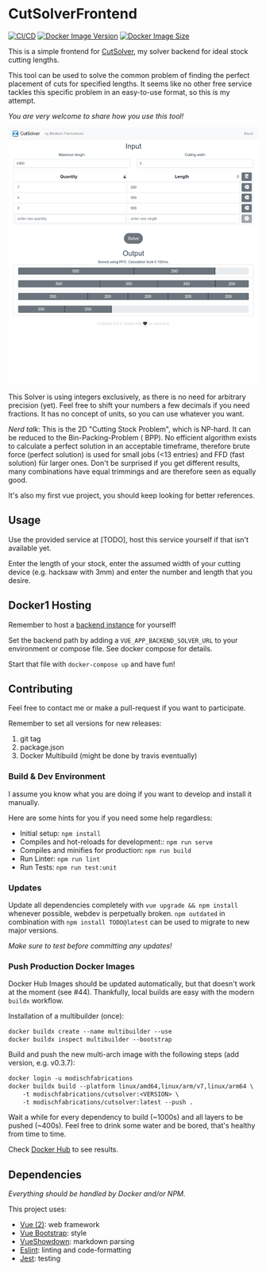 # CutSolverFrontend

[![CI/CD](https://github.com/ModischFabrications/CutSolverFrontend/actions/workflows/ci.yml/badge.svg)](https://github.com/ModischFabrications/CutSolverFrontend/actions/workflows/ci.yml)
[![Docker Image Version](https://img.shields.io/docker/v/modischfabrications/cutsolver_frontend.svg)](https://hub.docker.com/repository/docker/modischfabrications/cutsolver_frontend)
[![Docker Image Size](https://img.shields.io/docker/image-size/modischfabrications/cutsolver_frontend.svg)](https://hub.docker.com/repository/docker/modischfabrications/cutsolver)

This is a simple frontend for [CutSolver](https://github.com/ModischFabrications/CutSolver), my solver backend for ideal stock cutting lengths.

This tool can be used to solve the common problem of finding the perfect placement of cuts for specified lengths.
It seems like no other free service tackles this specific problem in an easy-to-use format, so this is my attempt.

*You are very welcome to share how you use this tool!*

![Showcase](docs/mobile.png)

This Solver is using integers exclusively, as there is no need for arbitrary precision (yet).
Feel free to shift your numbers a few decimals if you need fractions.
It has no concept of units, so you can use whatever you want.

*Nerd talk*: This is the 2D "Cutting Stock Problem", which is NP-hard. It can be reduced to the Bin-Packing-Problem (
BPP). No efficient algorithm exists to calculate a perfect solution in an acceptable timeframe, therefore brute force (perfect
solution) is used for small jobs (<13 entries) and FFD (fast solution) für larger ones. Don't be surprised if you get different
results, many combinations have equal trimmings and are therefore seen as equally good.

It's also my first vue project, you should keep looking for better references. 

## Usage

Use the provided service at [TODO], host this service yourself if that isn't available yet. 

Enter the length of your stock, enter the assumed width of your cutting device (e.g. hacksaw with 3mm) and 
enter the number and length that you desire.

## Docker1 Hosting
Remember to host a [backend instance](https://github.com/ModischFabrications/CutSolver) for yourself! 

Set the backend path by adding a `VUE_APP_BACKEND_SOLVER_URL` to your environment or compose file.
See docker compose for details.

Start that file with `docker-compose up` and have fun!

## Contributing

Feel free to contact me or make a pull-request if you want to participate.

Remember to set all versions for new releases:
1. git tag
2. package.json
3. Docker Multibuild (might be done by travis eventually)

### Build & Dev Environment
I assume you know what you are doing if you want to develop and install it manually.

Here are some hints for you if you need some help regardless:
- Initial setup: `npm install`
- Compiles and hot-reloads for development:: `npm run serve`
- Compiles and minifies for production: `npm run build`
- Run Linter: `npm run lint`
- Run Tests: `npm run test:unit`

### Updates

Update all dependencies completely with `vue upgrade && npm install` whenever possible, webdev is perpetually broken.
`npm outdated` in combination with `npm install TODO@latest` can be used to migrate to new major versions.

*Make sure to test before committing any updates!*

### Push Production Docker Images

Docker Hub Images should be updated automatically, but that doesn't work at the moment (see #44).
Thankfully, local builds are easy with the modern `buildx` workflow.

Installation of a multibuilder (once):

```
docker buildx create --name multibuilder --use
docker buildx inspect multibuilder --bootstrap
```

Build and push the new multi-arch image with the following steps (add version, e.g. v0.3.7):

```
docker login -u modischfabrications
docker buildx build --platform linux/amd64,linux/arm/v7,linux/arm64 \
    -t modischfabrications/cutsolver:<VERSION> \
    -t modischfabrications/cutsolver:latest --push .
```

Wait a while for every dependency to build (~1000s) and all layers to be pushed (~400s). Feel free to drink some water
and be bored, that's healthy from time to time.

Check [Docker Hub](https://hub.docker.com/r/modischfabrications/cutsolver_frontend) to see results.

## Dependencies
*Everything should be handled by Docker and/or NPM.*

This project uses:

- [Vue (2)](https://vuejs.org/): web framework
- [Vue Bootstrap](https://bootstrap-vue.org/): style
- [VueShowdown](https://vue-showdown.js.org/): markdown parsing
- [Eslint](https://eslint.vuejs.org/): linting and code-formatting
- [Jest](https://jestjs.io/): testing

